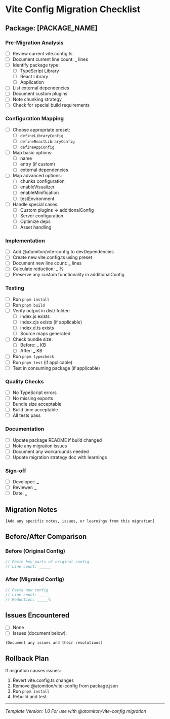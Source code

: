 # Vite Config Migration Checklist

## Package: [PACKAGE_NAME]

### Pre-Migration Analysis

- [ ] Review current vite.config.ts
- [ ] Document current line count: **\_** lines
- [ ] Identify package type:
  - [ ] TypeScript Library
  - [ ] React Library
  - [ ] Application
- [ ] List external dependencies
- [ ] Document custom plugins
- [ ] Note chunking strategy
- [ ] Check for special build requirements

### Configuration Mapping

- [ ] Choose appropriate preset:
  - [ ] `defineLibraryConfig`
  - [ ] `defineReactLibraryConfig`
  - [ ] `defineAppConfig`
- [ ] Map basic options:
  - [ ] name
  - [ ] entry (if custom)
  - [ ] external dependencies
- [ ] Map advanced options:
  - [ ] chunks configuration
  - [ ] enableVisualizer
  - [ ] enableMinification
  - [ ] testEnvironment
- [ ] Handle special cases:
  - [ ] Custom plugins → additionalConfig
  - [ ] Server configuration
  - [ ] Optimize deps
  - [ ] Asset handling

### Implementation

- [ ] Add @atomiton/vite-config to devDependencies
- [ ] Create new vite.config.ts using preset
- [ ] Document new line count: **\_** lines
- [ ] Calculate reduction: **\_** %
- [ ] Preserve any custom functionality in additionalConfig

### Testing

- [ ] Run `pnpm install`
- [ ] Run `pnpm build`
- [ ] Verify output in dist/ folder:
  - [ ] index.js exists
  - [ ] index.cjs exists (if applicable)
  - [ ] index.d.ts exists
  - [ ] Source maps generated
- [ ] Check bundle size:
  - [ ] Before: **\_** KB
  - [ ] After: **\_** KB
- [ ] Run `pnpm typecheck`
- [ ] Run `pnpm test` (if applicable)
- [ ] Test in consuming package (if applicable)

### Quality Checks

- [ ] No TypeScript errors
- [ ] No missing exports
- [ ] Bundle size acceptable
- [ ] Build time acceptable
- [ ] All tests pass

### Documentation

- [ ] Update package README if build changed
- [ ] Note any migration issues
- [ ] Document any workarounds needed
- [ ] Update migration strategy doc with learnings

### Sign-off

- [ ] Developer: ******\_******
- [ ] Reviewer: ******\_******
- [ ] Date: ******\_******

## Migration Notes

```
[Add any specific notes, issues, or learnings from this migration]
```

## Before/After Comparison

### Before (Original Config)

```typescript
// Paste key parts of original config
// Line count: _____
```

### After (Migrated Config)

```typescript
// Paste new config
// Line count: _____
// Reduction: _____%
```

## Issues Encountered

- [ ] None
- [ ] Issues (document below):

```
[Document any issues and their resolutions]
```

## Rollback Plan

If migration causes issues:

1. Revert vite.config.ts changes
2. Remove @atomiton/vite-config from package.json
3. Run `pnpm install`
4. Rebuild and test

---

_Template Version: 1.0_
_For use with @atomiton/vite-config migration_
